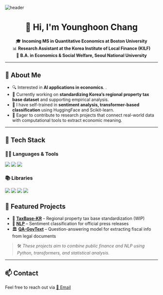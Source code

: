 <!--Header-->
![header](https://capsule-render.vercel.app/api?type=transparent&color=black&height=300&section=header&text=Good%20to%20see%20you!)

<div align="center">
  
# 👋 Hi, I'm Younghoon Chang

🎓 **Incoming MS in Quantitative Economics at Boston University**  
📊 **Research Assistant at the Korea Institute of Local Finance (KILF)**  
🏫 **B.A. in Economics & Social Welfare, Seoul National University**

</div>

---

## 👀 About Me

- 🔍 Interested in **AI applications in economics**. .  
- 🧾 Currently working on **standardizing Korea’s regional property tax base dataset** and supporting empirical analysis.  
- 💬 I have self-trained in **sentiment analysis, transformer-based classification** using HuggingFace and Scikit-learn.  
- 🧠 Eager to contribute to research projects that connect real-world data with computational tools to extract economic meaning.

---

## 🧱 Tech Stack

### 👨‍💻 Languages & Tools
<img src="https://img.shields.io/badge/Python-3776AB?style=flat-square&logo=python&logoColor=white"/>
<img src="https://img.shields.io/badge/R-276DC3?style=flat-square&logo=R&logoColor=white"/>
<img src="https://img.shields.io/badge/Jupyter-F37626?style=flat-square&logo=Jupyter&logoColor=white"/>

### 📚 Libraries
<img src="https://img.shields.io/badge/Pandas-150458?style=flat-square&logo=pandas&logoColor=white"/>
<img src="https://img.shields.io/badge/Scikit Learn-F7931E?style=flat-square&logo=scikit-learn&logoColor=white"/>
<img src="https://img.shields.io/badge/HuggingFace-FFD21F?style=flat-square&logo=HuggingFace&logoColor=black"/>
<img src="https://img.shields.io/badge/Tidyverse-999999?style=flat-square&logo=R&logoColor=white"/>

## 📂 Featured Projects

- 🧾 **[TaxBase-KR](https://github.com/yourlink)** – Regional property tax base standardization (WIP)
- 🧠 **[NLP](https://github.com/yourlink)** – Sentiment classification for official press releases
- 🏛 **[QA-GovText](https://github.com/yourlink)** – Question-answering model for extracting fiscal info from legal documents

> 🛠 *These projects aim to combine public finance and NLP using Python, transformers, and statistical analysis.*

---

## 📫 Contact

Feel free to reach out via [📧 Email](mailto:hunychang@gmail.com)  
